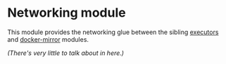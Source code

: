 # Networking module

This module provides the networking glue between the sibling [executors](https://registry.terraform.io/modules/sourcegraph/executors/aws/3.39.0/submodules/executors) and [docker-mirror](https://registry.terraform.io/modules/sourcegraph/executors/aws/3.39.0/submodules/docker-mirror) modules.

_(There's very little to talk about in here.)_
